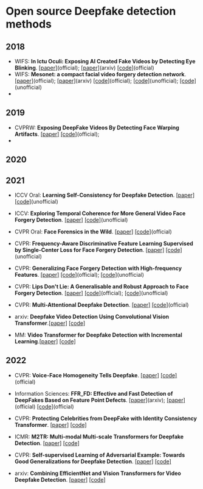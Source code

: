 # Open source Deepfake detection methods
## 2018
 - WIFS: **In Ictu Oculi: Exposing AI Created Fake Videos by Detecting Eye Blinking**. [[paper]](https://ieeexplore.ieee.org/abstract/document/8630787)(official); [[paper]](https://www.albany.edu/faculty/mchang2/files/2018_12_WIFS_EyeBlink_FakeVideos.pdf)(arxiv)  [[code]](https://github.com/yuezunli/WIFS2018_In_Ictu_Oculi)(official) 
 - WIFS: **Mesonet: a compact facial video forgery detection network**. [[paper]](https://ieeexplore.ieee.org/abstract/document/8630761)(official); [[paper]](https://arxiv.org/pdf/1809.00888&hl=es&sa=X&scisig=AAGBfm3FjacexOtT3zbYNcdcxC4-TmJhmg&nossl=1&oi=scholarr)(arxiv)  [[code]](https://github.com/DariusAf/MesoNet)(official); [[code]](https://github.com/Raj-08/Deepfake-Detection-Mesonet)(unofficial); [[code]](https://github.com/HongguLiu/MesoNet-Pytorch)(unofficial)    
 - 
## 2019
- CVPRW: **Exposing DeepFake Videos By Detecting Face Warping Artifacts**. [[paper]](https://openaccess.thecvf.com/content_CVPRW_2019/papers/Media%20Forensics/Li_Exposing_DeepFake_Videos_By_Detecting_Face_Warping_Artifacts_CVPRW_2019_paper.pdf)  [[code]](https://github.com/yuezunli/CVPRW2019_Face_Artifacts)(official);
- 
## 2020
## 2021

 - ICCV Oral: **Learning Self-Consistency for Deepfake Detection**. [[paper]](https://openaccess.thecvf.com/content/ICCV2021/html/Zhao_Learning_Self-Consistency_for_Deepfake_Detection_ICCV_2021_paper.html)  [[code]](https://github.com/jtchen0528/PCL-I2G)(unofficial)  
 - ICCV: **Exploring Temporal Coherence for More General Video Face Forgery Detection**. [[paper]](https://openaccess.thecvf.com/content/ICCV2021/html/Zheng_Exploring_Temporal_Coherence_for_More_General_Video_Face_Forgery_Detection_ICCV_2021_paper.html)  [[code]](https://github.com/yinglinzheng/FTCN)(unofficial)  


 - CVPR Oral: **Face Forensics in the Wild**. [[paper]](https://openaccess.thecvf.com/content/CVPR2021/html/Zhou_Face_Forensics_in_the_Wild_CVPR_2021_paper.html)  [[code]](https://github.com/tfzhou/FFIW)(official)  
 - CVPR: **Frequency-Aware Discriminative Feature Learning Supervised by Single-Center Loss for Face Forgery Detection**. [[paper]](https://openaccess.thecvf.com/content/CVPR2021/html/Li_Frequency-Aware_Discriminative_Feature_Learning_Supervised_by_Single-Center_Loss_for_Face_CVPR_2021_paper.html)  [[code]](https://github.com/Amadeus-AI/pytorch-single-center-loss)(unofficial)  
 - CVPR: **Generalizing Face Forgery Detection with High-frequency Features**. [[paper]](https://openaccess.thecvf.com/content/CVPR2021/html/Luo_Generalizing_Face_Forgery_Detection_With_High-Frequency_Features_CVPR_2021_paper.html)  [[code]](https://github.com/592McAvoy/face-forgery-detection)(official); [[code]](https://github.com/FanDady/Face-Forgery-Detection)(unofficial)  
 - CVPR: **Lips Don't Lie: A Generalisable and Robust Approach to Face Forgery Detection**. [[paper]](https://openaccess.thecvf.com/content/CVPR2021/html/Haliassos_Lips_Dont_Lie_A_Generalisable_and_Robust_Approach_To_Face_CVPR_2021_paper.html)  [[code]](https://github.com/ahaliassos/LipForensics)(official); [[code]](https://github.com/alsgkals2/Lip-Extract)(unofficial)  
 - CVPR: **Multi-Attentional Deepfake Detection**. [[paper]](https://openaccess.thecvf.com/content/CVPR2021/html/Zhao_Multi-Attentional_Deepfake_Detection_CVPR_2021_paper.html)  [[code]](https://github.com/yoctta/multiple-attention)(official) 

 - arxiv: **Deepfake Video Detection Using Convolutional Vision Transformer**.[[paper]](https://arxiv.org/abs/2102.11126) [[code]](https://github.com/erprogs/CViT)
 - MM: **Video Transformer for Deepfake Detection with Incremental Learning**.[[paper]](https://arxiv.org/abs/2108.05307) [[code]](https://github.com/sohailahmedkhan/Video_Transformer_Deepfake_Detector)


## 2022
 - CVPR: **Voice-Face Homogeneity Tells Deepfake**. [[paper]](https://arxiv.org/abs/2203.02195)  [[code]](https://github.com/xaCheng1996/VFD)(official)  
 - Information Sciences: **FFR_FD: Effective and Fast Detection of DeepFakes Based on Feature Point Defects**. [[paper]](https://arxiv.org/abs/2107.02016)(arxiv);  [[paper]](https://www.sciencedirect.com/science/article/abs/pii/S0020025522002250)(official)  [[code]](https://github.com/wolo-wolo/FFR_FD-Effective-and-Fast-Detection-of-DeepFakes-Based-on-Feature-Point-Defects)(official)   
 
 - CVPR: **Protecting Celebrities from DeepFake with Identity Consistency Transformer**. [[paper]](https://arxiv.org/abs/2203.01318v3) [[code]](https://github.com/LightDXY/ICT_DeepFake)
 - ICMR: **M2TR: Multi-modal Multi-scale Transformers for Deepfake Detection**. [[paper]](https://arxiv.org/abs/2104.09770) [[code]](https://github.com/wangjk666/M2TR-Multi-modal-Multi-scale-Transformers-for-Deepfake-Detection)
 - CVPR: **Self-supervised Learning of Adversarial Example: Towards Good Generalizations for Deepfake Detection**. [[paper]](https://arxiv.org/pdf/2203.12208.pdf) [[code]](https://github.com/liangchen527/SLADD)
 - arxiv: **Combining EfficientNet and Vision Transformers for Video Deepfake Detection**. [[paper]](https://link.springer.com/chapter/10.1007/978-3-031-06433-3_19) [[code]](https://github.com/davide-coccomini/Combining-EfficientNet-and-Vision-Transformers-for-Video-Deepfake-Detection)
